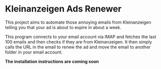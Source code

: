 # Kleinanzeigen Ads Renewer

This project aims to automate those annoying emails from Kleinanzeigen telling you that your ad is about to expire in
about a week.

This program connects to your email account via IMAP and fetches the last 100 emails and then checks if they are from
Kleinanzeigen.
It then simply calls the URL in the email to renew the ad and move the email to another folder in your email account.

**The installation instructions are coming soon**